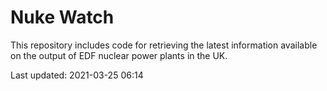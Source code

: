 # Nuke Watch

This repository includes code for retrieving the latest information available on the output of EDF nuclear power plants in the UK.

Last updated: 2021-03-25 06:14